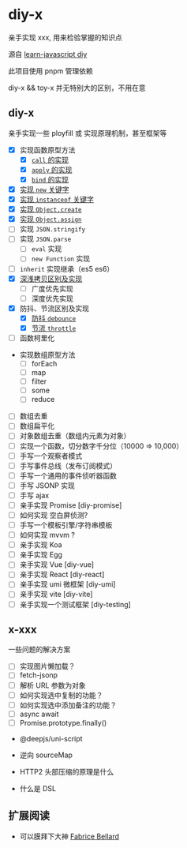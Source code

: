 # diy-x

亲手实现 xxx, 用来检验掌握的知识点

源自 [learn-javascript diy](https://github.com/cloudyan/learn-javascript/tree/master/diy)

此项目使用 pnpm 管理依赖

diy-x && toy-x 并无特别大的区别，不用在意

## diy-x

亲手实现一些 ployfill 或 实现原理机制，甚至框架等

- [x] 实现函数原型方法
  - [x] [`call` 的实现](./my-call-apply-bind/readme.md)
  - [x] [`apply` 的实现](./my-call-apply-bind/readme.md)
  - [x] [`bind` 的实现](./my-call-apply-bind/readme.md)
- [x] [实现 `new` 关键字](./my-new/readme.md)
- [x] [实现 `instanceof` 关键字](./my-instanceof/readme.md)
- [x] [实现 `Object.create`](./polyfill-object/create.js)
- [x] [实现 `Object.assign`](./polyfill-object/assign.js)
- [ ] 实现 `JSON.stringify`
- [ ] 实现 `JSON.parse`
  - [ ] `eval` 实现
  - [ ] `new Function` 实现
- [ ] `inherit` 实现继承（es5 es6）
- [x] [深浅拷贝区别及实现](./my-clone/readme.md)
  - [ ] 广度优先实现
  - [ ] 深度优先实现
- [x] 防抖、节流区别及实现
  - [x] [防抖 `debounce`](./my-debounce-throttle/readme.md)
  - [x] [节流 `throttle`](./my-debounce-throttle/readme.md)
- [ ] 函数柯里化
- 实现数组原型方法
  - [ ] forEach
  - [ ] map
  - [ ] filter
  - [ ] some
  - [ ] reduce
- [ ] 数组去重
- [ ] 数组扁平化
- [ ] 对象数组去重（数组内元素为对象）
- [ ] 实现一个函数，切分数字千分位（10000 => 10,000）
- [ ] 手写一个观察者模式
- [ ] 手写事件总线（发布订阅模式）
- [ ] 手写一个通用的事件侦听器函数
- [ ] 手写 JSONP 实现
- [ ] 手写 ajax
- [ ] 亲手实现 Promise [diy-promise]
- [ ] 如何实现 空白屏侦测?
- [ ] 手写一个模板引擎/字符串模板
- [ ] 如何实现 mvvm ?
- [ ] 亲手实现 Koa
- [ ] 亲手实现 Egg
- [ ] 亲手实现 Vue [diy-vue]
- [ ] 亲手实现 React [diy-react]
- [ ] 亲手实现 umi 微框架 [diy-umi]
- [ ] 亲手实现 vite [diy-vite]
- [ ] 亲手实现一个测试框架 [diy-testing]

## x-xxx

一些问题的解决方案

- [ ] 实现图片懒加载？
- [ ] fetch-jsonp
- [ ] 解析 URL 参数为对象
- [ ] 如何实现选中复制的功能？
- [ ] 如何实现选中添加备注的功能？
- [ ] async await
- [ ] Promise.prototype.finally()
- @deepjs/uni-script
- 逆向 sourceMap


- HTTP2 头部压缩的原理是什么
- 什么是 DSL

## 扩展阅读

- 可以膜拜下大神 [Fabrice Bellard](https://bellard.org/)
